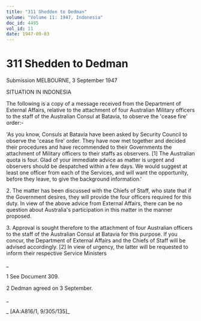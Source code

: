 ```yaml
---
title: "311 Shedden to Dedman"
volume: "Volume 11: 1947, Indonesia"
doc_id: 4495
vol_id: 11
date: 1947-09-03
---
```


# 311 Shedden to Dedman

Submission MELBOURNE, 3 September 1947

SITUATION IN INDONESIA

The following is a copy of a message received from the Department of External Affairs, relative to the attachment of four Australian Military officers to the staff of the Australian Consul at Batavia, to observe the 'cease fire' order:-

'As you know, Consuls at Batavia have been asked by Security Council to observe the 'cease fire' order. They have now met together and decided their procedures and have recommended to their Governments the attachment of Military officers to their staffs as observers. [1] The Australian quota is four. Glad of your immediate advice as matter is urgent and observers should be despatched within a few days. We would suggest at least one officer from each of the Services, and will want the opportunity, before they leave, to give the background information.'

2\. The matter has been discussed with the Chiefs of Staff, who state that if the Government desires, they will provide the four officers required for this duty. In view of the above advice from External Affairs, there can be no question about Australia's participation in this matter in the manner proposed.

3\. Approval is sought therefore to the attachment of four Australian officers to the staff of the Australian Consul at Batavia for this purpose. If you concur, the Department of External Affairs and the Chiefs of Staff will be advised accordingly. [2] In view of urgency, the latter will be requested to inform their respective Service Ministers

_

1 See Document 309.

2 Dedman agreed on 3 September.

_

_ [AA:A816/1, 9/305/135]_
